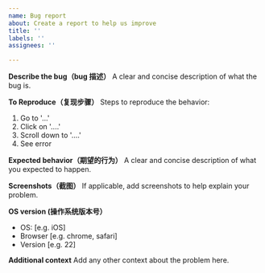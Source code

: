 ```yaml
---
name: Bug report
about: Create a report to help us improve
title: ''
labels: ''
assignees: ''

---
```


**Describe the bug（bug 描述）**
A clear and concise description of what the bug is.

**To Reproduce（复现步骤）**
Steps to reproduce the behavior:
1. Go to '...'
2. Click on '....'
3. Scroll down to '....'
4. See error

**Expected behavior（期望的行为）**
A clear and concise description of what you expected to happen.

**Screenshots（截图）**
If applicable, add screenshots to help explain your problem.

**OS version (操作系统版本号）**
 - OS: [e.g. iOS]
 - Browser [e.g. chrome, safari]
 - Version [e.g. 22]


**Additional context**
Add any other context about the problem here.

